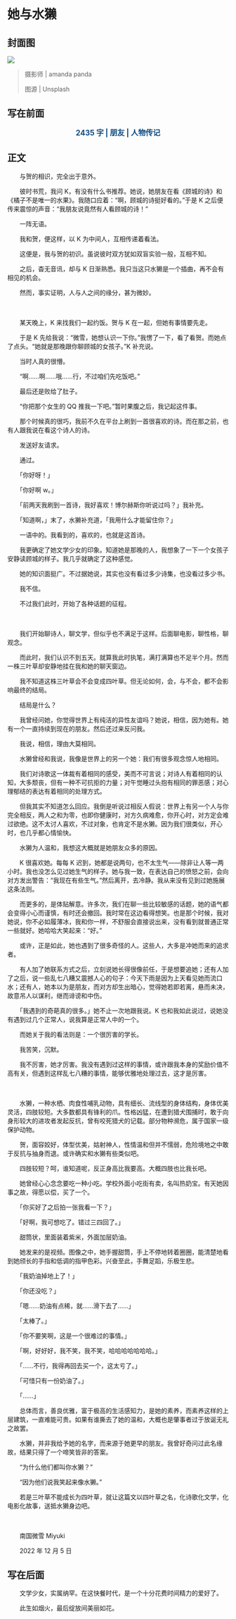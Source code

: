 # 她与水獭

## 封面图

![](https://raw.githubusercontent.com/TinySnow/GithubImageHosting/main/blog/articles/literature/amanda-panda-hKyQTIEjF2Q-unsplash.jpg)

> 摄影师 | amanda panda
>
> 图源 | Unsplash

## 写在前面

<p style="color:#0f4c81; text-align:center; font-weight:bold; font-size:larger;">2435 字 | 朋友 | 人物传记</p>

## 正文

　　与贺的相识，完全出于意外。

　　彼时书荒，我问 K，有没有什么书推荐。她说，她朋友在看《顾城的诗》和《橘子不是唯一的水果》。我随口应着：“啊，顾城的诗挺好看的。”于是 K 之后便传来震惊的声音：“我朋友说竟然有人看顾城的诗！”

　　一阵无语。

　　我和贺，便这样，以 K 为中间人，互相传递着看法。

　　这便是，我与贺的初识。虽说彼时双方犹如双盲实验一般，互相不知。

　　之后，杳无音讯，却与 K 日渐熟悉。我只当这只水獭是一个插曲，再不会有相见的机会。

　　然而，事实证明，人与人之间的缘分，甚为微妙。

　　<br>

　　某天晚上，K 来找我们一起约饭。贺与 K 在一起，但她有事情要先走。

　　于是 K 先给我说：“微雪，她想认识一下你。”我愣了一下，看了看贺。而她点了点头。“她就是那晚跟你聊顾城的女孩子。”K 补充说。

　　当时人真的很懵。

　　“啊……啊……哦……行，不过咱们先吃饭吧。”

　　最后还是败给了肚子。

　　“你把那个女生的 QQ 推我一下吧。”暂时果腹之后，我记起这件事。

　　那个时候真的很巧，我前不久在平台上刷到一首很喜欢的诗。而在那之前，也有人跟我说在看这个诗人的诗。

　　发送好友请求。

　　通过。

　　「你好呀！」

　　「你好啊 w。」

　　「前两天我刷到一首诗，我好喜欢！博尔赫斯你听说过吗？」我补充。

　　「知道啊，」末了，水獭补充道，「我用什么才能留住你？」

　　一语中的。我看到的，喜欢的，也就是这首诗。

　　我更确定了她文学少女的印象。知道她是那晚的人，我想象了一下一个女孩子安静读顾城的样子。我几乎就确定了这种感觉。

　　她的知识面挺广。不过据她说，其实也没有看过多少诗集，也没看过多少书。

　　我不信。

　　不过我们此时，开始了各种话题的征程。

　　<br>

　　我们开始聊诗人，聊文学，但似乎也不满足于这样。后面聊电影，聊性格，聊观念。

　　而此时，我们认识不到五天。就算我此时执笔，满打满算也不足半个月。然而一株三叶草却安静地挂在我和她的聊天窗边。

　　我不知道这株三叶草会不会变成四叶草。但无论如何，会，与不会，都不会影响最终的结局。

　　结局是什么？

　　我曾经问她，你觉得世界上有纯洁的异性友谊吗？她说，相信，因为她有。她有一个一直持续到现在的朋友。然后还过来反问我。

　　我说，相信，理由大莫相同。

　　水獭曾经和我说，我像是世界上的另一个她：我们有很多观念惊人地相同。

　　我们对诗歌这一体裁有着相同的感受，美而不可言说；对诗人有着相同的认知，大多颓丧，但有一种不可抗拒的力量；对午觉睡过头抱有相同的罪恶感；对心理郁结的表达有着相同的处理方式。

　　但我其实不知道怎么回应。我倒是听说过相反人假说：世界上有另一个人与你完全相反，两人之和为零，也即你健康时，对方久病难愈，你开心时，对方定会难过欲绝。这不太讨人喜欢，不过对象，也肯定不是水獭。因为我们很类似，开心时，也几乎都心情愉快。

　　水獭为人温和，我想这大概就是她朋友众多的原因。

　　K 很喜欢她。每每 K 迟到，她都是说两句，也不太生气——除非让人等一两小时。我也没怎么见过她生气的样子。她与我一致，在表达自己的愤怒之前，会向对方发出警告：“我现在有些生气。”然后离开，去冷静。我从来没有见到过她施展这条法则。

　　而更多的，是体贴解意。许多次，我们在聊一些比较敏感的话题，她的语气都会变得小心而谨慎，有时还会撤回。我时常在这边看得想笑。也是那个时候，我对她说，你不必如履薄冰，我和你一样，不舒服会直接说出来，没有看到就普通正常一些就好。她哈哈大笑起来：“好。”

　　或许，正是如此，她也遇到了很多奇怪的人。这些人，大多是冲她而来的追求者。

　　有人加了她联系方式之后，立刻说她长得很像前任，于是想要追她；还有人加了之后，说一些乱七八糟又震撼人心的句子：今天下雨是因为上天看见她而流口水；还有人，她本以为是朋友，而对方却生出暗心，觉得她若即若离，悬而未决，故意吊人以谋利，继而诽谤和中伤。

　　「我遇到的奇葩真的很多。」她不止一次地跟我说。K 也和我如此说过，说她没有遇到过几个正常人，说我算是正常人中的一个。

　　而她关于我的看法则是：一个很厉害的学长。

　　我苦笑，沉默。

　　我不厉害，她才厉害。我没有遇到过这样的事情，或许跟我本身的奖励价值不高有关，但遇到这样乱七八糟的事情，能够优雅地处理过去，这才是厉害。

　　<br>

　　水獭，一种水栖、肉食性哺乳动物，具有细长、流线型的身体结构，身体优美灵活，四肢较短。大多数都具有锋利的爪。性格凶猛，在遭到猎犬围捕时，敢于向身形较大的进攻者发起反抗，曾有咬死猎犬的记载。部分物种濒危，属于国家一级保护动物。

　　贺，面容姣好，体型优美，姑射神人，性情温和但并不懦弱，危险境地之中敢于反抗与抽身而退。或许确实和水獭有些类似吧。

　　四肢较短？呵，谁知道呢，反正身高比我要高。大概四肢也比我长吧。

　　她曾经心心念念要吃一种小吃。学校外面小吃街有卖，名叫热奶宝。有天她因事之故，得愿以偿，买了一个。

　　「你买好了之后拍一张我看一下？」

　　「好啊，我可想吃了。错过三四回了。」

　　甜筒状，里面装着紫米，外面加层奶油。

　　她发来的是视频。图像之中，她手握甜筒，手上不停地转着圈圈，能清楚地看到她颀长的手指和低调的指甲色彩。兴奋至此，手舞足蹈，乐极生悲。

　　「我奶油掉地上了！」

　　「你还没吃？」

　　「嗯……奶油有点稀，就……滑下去了……」

　　「太棒了。」

　　「你不要笑啊，这是一个很难过的事情。」

　　「啊，好好好，我不笑，我不笑，哈哈哈哈哈哈哈。」

　　「……不行，我得再回去买一个，这太亏了。」

　　「可惜只有一份奶油了。」

　　「……」

　　总体而言，善良优雅，富于极高的生活感知力，是她的素养，而素养这样的上层建筑，一直难能可贵。如果有谁撕去了她的温和，大概也是肇事者过于放诞无礼之故罢。

　　水獭，并非我给予她的名字，而来源于她更早的朋友。我曾好奇问过此名缘故，结果只得了一个啼笑皆非的答案。

　　“为什么他们都叫你水獭？”

　　“因为他们说我笑起来像水獭。”

　　若是三叶草不能成长为四叶草，就让这篇文以四叶草之名，化诗歌化文学，化电影化故事，送抵水獭身边吧。

　　<br>

　　南国微雪 Miyuki

　　2022 年 12 月 5 日

## 写在后面

　　文学少女，实属纳罕。在这快餐时代，是一个十分花费时间精力的爱好了。

　　此生如烟火，最后绽放间美丽如花。

